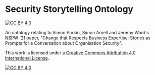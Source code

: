 # Security Storytelling Ontology
[![CC BY 4.0][cc-by-shield]][cc-by]

An ontology relating to Simon Parkin, Simon Arnell and Jeremy Ward's [NSPW '21](https://www.nspw.org/2021) paper, "Change that Respects Business Expertise: Stories as Prompts for a Conversation about Organisation Security".

This work is licensed under a [Creative Commons Attribution 4.0 International License][cc-by].

[![CC BY 4.0][cc-by-image]][cc-by]

[cc-by]: http://creativecommons.org/licenses/by/4.0/
[cc-by-image]: https://mirrors.creativecommons.org/presskit/buttons/88x31/svg/by.svg
[cc-by-shield]: https://img.shields.io/badge/License-CC%20BY--4.0-lightgrey.svg
